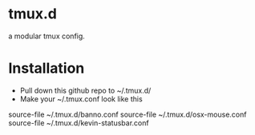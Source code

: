 tmux.d
======

a modular tmux config.

Installation
============

* Pull down this github repo to ~/.tmux.d/
* Make your ~/.tmux.conf look like this 

 source-file ~/.tmux.d/banno.conf
 source-file ~/.tmux.d/osx-mouse.conf
 source-file ~/.tmux.d/kevin-statusbar.conf
